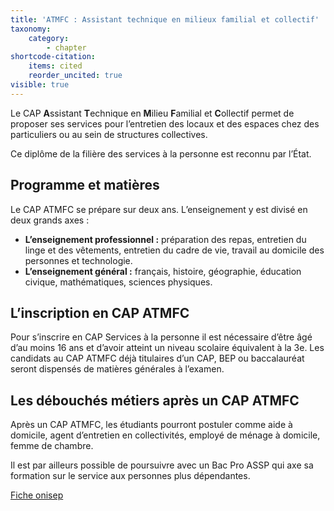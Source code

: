 ```yaml
---
title: 'ATMFC : Assistant technique en milieux familial et collectif'
taxonomy:
    category:
        - chapter
shortcode-citation:
    items: cited
    reorder_uncited: true
visible: true
---
```



Le CAP **A**ssistant **T**echnique en **M**ilieu **F**amilial et **C**ollectif permet de proposer ses services pour l’entretien des locaux et des espaces chez des particuliers ou au sein de structures collectives. 

Ce diplôme de la filière des services à la personne est reconnu par l’État. 

## Programme et matières

Le CAP ATMFC se prépare sur deux ans. L’enseignement y est divisé en deux grands axes :

* __L’enseignement professionnel :__ préparation des repas, entretien du linge et des vêtements, entretien du cadre de vie, travail au domicile des personnes et technologie. 
* __L’enseignement général :__ français, histoire, géographie, éducation civique, mathématiques, sciences physiques.

## L’inscription en CAP ATMFC

Pour s’inscrire en CAP Services à la personne il est nécessaire d’être âgé d’au moins 16 ans et d’avoir atteint un niveau scolaire équivalent à la 3e. Les candidats au CAP ATMFC déjà titulaires d’un CAP, BEP ou baccalauréat seront dispensés de matières générales à l’examen. 

## Les débouchés métiers après un CAP ATMFC

Après un CAP ATMFC, les étudiants pourront postuler comme aide à domicile, agent d’entretien en collectivités, employé de ménage à domicile, femme de chambre. 

Il est par ailleurs possible de poursuivre avec un Bac Pro ASSP qui axe sa formation sur le service aux personnes plus dépendantes. 


[Fiche onisep](http://www.onisep.fr/Ressources/Univers-Formation/Formations/Lycees/CAP-Assistant-technique-en-milieux-familial-et-collectif)